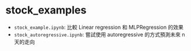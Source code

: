 # stock_examples

- `stock_example.ipynb`: 比較 Linear regression 和 MLPRegression 的效果
- `stock_autoregressive.ipynb`: 嘗試使用 autoregressive 的方式預測未來 n 天的走向